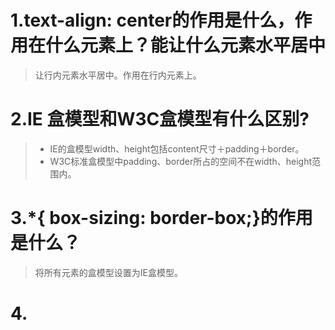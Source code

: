 # 1.text-align: center的作用是什么，作用在什么元素上？能让什么元素水平居中

> 让行内元素水平居中。作用在行内元素上。

# 2.IE 盒模型和W3C盒模型有什么区别?
> - IE的盒模型width、height包括content尺寸＋padding＋border。
> - W3C标准盒模型中padding、border所占的空间不在width、height范围内。

# 3.*{ box-sizing: border-box;}的作用是什么？
> 将所有元素的盒模型设置为IE盒模型。

# 4.